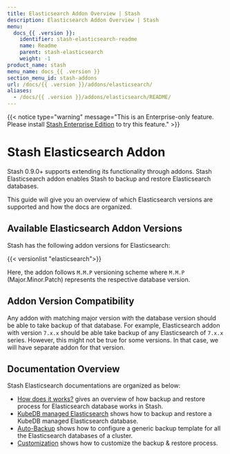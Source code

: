 ```yaml
---
title: Elasticsearch Addon Overview | Stash
description: Elasticsearch Addon Overview | Stash
menu:
  docs_{{ .version }}:
    identifier: stash-elasticsearch-readme
    name: Readme
    parent: stash-elasticsearch
    weight: -1
product_name: stash
menu_name: docs_{{ .version }}
section_menu_id: stash-addons
url: /docs/{{ .version }}/addons/elasticsearch/
aliases:
  - /docs/{{ .version }}/addons/elasticsearch/README/
---
```


{{< notice type="warning" message="This is an Enterprise-only feature. Please install [Stash Enterprise Edition](/docs/setup/install/enterprise.md) to try this feature." >}}

# Stash Elasticsearch Addon

Stash 0.9.0+ supports extending its functionality through addons. Stash Elasticsearch addon enables Stash to backup and restore Elasticsearch databases.

This guide will give you an overview of which Elasticsearch versions are supported and how the docs are organized.

## Available Elasticsearch Addon Versions

Stash has the following addon versions for Elasticsearch:

{{< versionlist "elasticsearch">}}

Here, the addon follows `M.M.P` versioning scheme where `M.M.P` (Major.Minor.Patch) represents the respective database version.

## Addon Version Compatibility

Any addon with matching major version with the database version should be able to take backup of that database. For example, Elasticsearch addon with version `7.x.x` should be able take backup of any Elasticsearch of `7.x.x` series. However, this might not be true for some versions. In that case, we will have separate addon for that version.

## Documentation Overview

Stash Elasticsearch documentations are organized as below:

- [How does it works?](/docs/addons/elasticsearch/overview/index.md) gives an overview of how backup and restore process for Elasticsearch database works in Stash.
- [KubeDB managed Elasticsearch](/docs/addons/elasticsearch/kubedb/index.md) shows how to backup and restore a KubeDB managed Elasticsearch database.
- [Auto-Backup](/docs/addons/elasticsearch/auto-backup/index.md) shows how to configure a generic backup template for all the Elasticsearch databases of a cluster.
- [Customization](/docs/addons/elasticsearch/customization/index.md) shows how to customize the backup & restore process.
